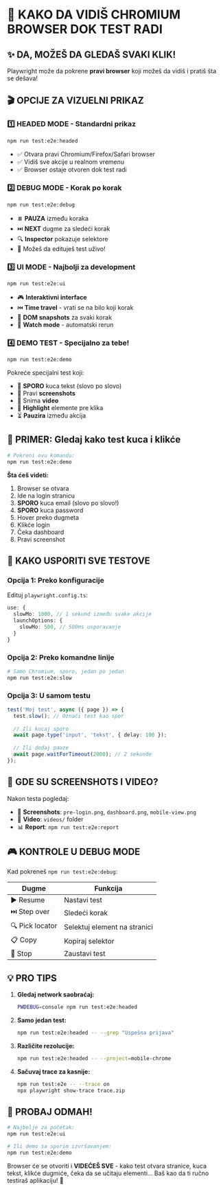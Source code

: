# 👀 KAKO DA VIDIŠ CHROMIUM BROWSER DOK TEST RADI

## ✨ DA, MOŽEŠ DA GLEDAŠ SVAKI KLIK!

Playwright može da pokrene **pravi browser** koji možeš da vidiš i pratiš šta se dešava!

## 🎬 OPCIJE ZA VIZUELNI PRIKAZ

### 1️⃣ **HEADED MODE** - Standardni prikaz
```bash
npm run test:e2e:headed
```
- ✅ Otvara pravi Chromium/Firefox/Safari browser
- ✅ Vidiš sve akcije u realnom vremenu
- ✅ Browser ostaje otvoren dok test radi

### 2️⃣ **DEBUG MODE** - Korak po korak
```bash
npm run test:e2e:debug
```
- ⏸️ **PAUZA** između koraka
- ⏭️ **NEXT** dugme za sledeći korak  
- 🔍 **Inspector** pokazuje selektore
- 📝 Možeš da edituješ test uživo!

### 3️⃣ **UI MODE** - Najbolji za development
```bash
npm run test:e2e:ui
```
- 🎮 **Interaktivni interface**
- ⏮️ **Time travel** - vrati se na bilo koji korak
- 📸 **DOM snapshots** za svaki korak
- 🔄 **Watch mode** - automatski rerun

### 4️⃣ **DEMO TEST** - Specijalno za tebe!
```bash
npm run test:e2e:demo
```
Pokreće specijalni test koji:
- 🐌 **SPORO** kuca tekst (slovo po slovo)
- 📸 Pravi **screenshots**
- 🎥 Snima **video**
- 💛 **Highlight** elemente pre klika
- ⏳ **Pauzira** između akcija

## 🎯 PRIMER: Gledaj kako test kuca i klikće

```bash
# Pokreni ovu komandu:
npm run test:e2e:demo
```

**Šta ćeš videti:**
1. Browser se otvara
2. Ide na login stranicu
3. **SPORO** kuca email (slovo po slovo!)
4. **SPORO** kuca password
5. Hover preko dugmeta
6. Klikće login
7. Čeka dashboard
8. Pravi screenshot

## 🐌 KAKO USPORITI SVE TESTOVE

### Opcija 1: Preko konfiguracije
Edituj `playwright.config.ts`:
```typescript
use: {
  slowMo: 1000, // 1 sekund između svake akcije
  launchOptions: {
    slowMo: 500, // 500ms usporavanje
  }
}
```

### Opcija 2: Preko komandne linije
```bash
# Samo Chromium, sporo, jedan po jedan
npm run test:e2e:slow
```

### Opcija 3: U samom testu
```typescript
test('Moj test', async ({ page }) => {
  test.slow(); // Označi test kao spor
  
  // Ili kucaj sporo
  await page.type('input', 'tekst', { delay: 100 });
  
  // Ili dodaj pauze
  await page.waitForTimeout(2000); // 2 sekunde
});
```

## 📸 GDE SU SCREENSHOTS I VIDEO?

Nakon testa pogledaj:
- 📸 **Screenshots**: `pre-login.png`, `dashboard.png`, `mobile-view.png`
- 🎥 **Video**: `videos/` folder
- 📊 **Report**: `npm run test:e2e:report`

## 🎮 KONTROLE U DEBUG MODE

Kad pokreneš `npm run test:e2e:debug`:

| Dugme | Funkcija |
|-------|----------|
| ▶️ Resume | Nastavi test |
| ⏭️ Step over | Sledeći korak |
| 🔍 Pick locator | Selektuj element na stranici |
| 📋 Copy | Kopiraj selektor |
| 🛑 Stop | Zaustavi test |

## 💡 PRO TIPS

1. **Gledaj network saobraćaj:**
   ```bash
   PWDEBUG=console npm run test:e2e:headed
   ```

2. **Samo jedan test:**
   ```bash
   npm run test:e2e:headed -- --grep "Uspešna prijava"
   ```

3. **Različite rezolucije:**
   ```bash
   npm run test:e2e:headed -- --project=mobile-chrome
   ```

4. **Sačuvaj trace za kasnije:**
   ```bash
   npm run test:e2e -- --trace on
   npx playwright show-trace trace.zip
   ```

## 🚀 PROBAJ ODMAH!

```bash
# Najbolje za početak:
npm run test:e2e:ui

# Ili demo sa sporim izvršavanjem:
npm run test:e2e:demo
```

Browser će se otvoriti i **VIDEĆEŠ SVE** - kako test otvara stranice, kuca tekst, klikće dugmiće, čeka da se učitaju elementi... Baš kao da ti ručno testiraš aplikaciju! 🎉